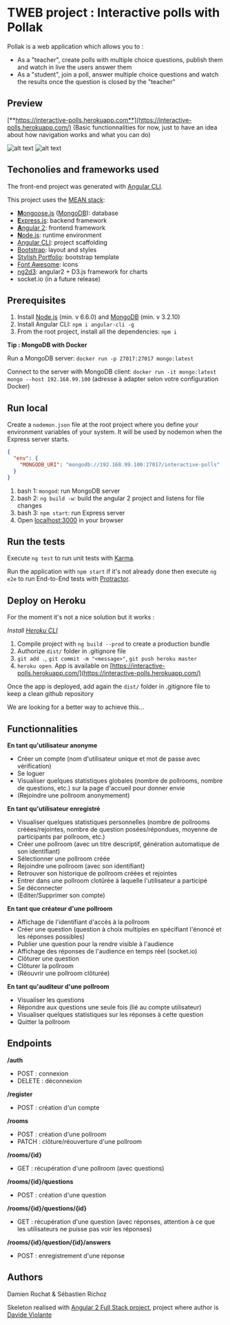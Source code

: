 # TWEB project : Interactive polls with Pollak
Pollak is a web application which allows you to :
* As a "teacher", create polls with multiple choice questions, publish them and watch in live the users answer them
* As a "student", join a poll, answer multiple choice questions and watch the results once the question is closed by the "teacher"

## Preview
[**https://interactive-polls.herokuapp.com**](https://interactive-polls.herokuapp.com/) (Basic functionnalities for now, just to have an idea about how navigation works and what you can do)

![alt text](https://github.com/damienrochat/TWEB-Interactive-Polls/blob/master/src/public/assets/img/dashboard.PNG "Dashboard")
![alt text](https://github.com/damienrochat/TWEB-Interactive-Polls/blob/master/src/public/assets/img/pollcreator.PNG "Poll creator")


## Techonolies and frameworks used
The front-end project was generated with [Angular CLI](https://github.com/angular/angular-cli).
  
This project uses the [MEAN stack](https://en.wikipedia.org/wiki/MEAN_(software_bundle)):
* [**M**ongoose.js](http://www.mongoosejs.com) ([MongoDB](http://www.mongodb.com)): database
* [**E**xpress.js](http://expressjs.com): backend framework
* [**A**ngular 2](https://angular.io): frontend framework
* [**N**ode.js](https://nodejs.org): runtime environment
* [Angular CLI](https://cli.angular.io): project scaffolding
* [Bootstrap](http://www.getbootstrap.com): layout and styles
* [Stylish Portfolio](https://startbootstrap.com/template-overviews/stylish-portfolio/): bootstrap template
* [Font Awesome](http://fontawesome.io): icons
* [ng2d3](https://swimlane.gitbooks.io/ng2d3/content/): angular2 + D3.js framework for charts
* socket.io (in a future release)

## Prerequisites
1. Install [Node.js](https://nodejs.org) (min. v 6.6.0) and [MongoDB](http://www.mongodb.com) (min. v 3.2.10)
2. Install Angular CLI: `npm i angular-cli -g`
3. From the root project, install all the dependencies: `npm i`

**Tip : MongoDB with Docker**

Run a MongoDB server: `docker run -p 27017:27017 mongo:latest`

Connect to the server with MongoDB client: `docker run -it mongo:latest mongo --host 192.168.99.100` (adresse à adapter selon votre configuration Docker)

## Run local

Create a `nodemon.json` file at the root project where you define your environment variables of your system. It will be used by nodemon when the Express server starts.

```json
{
  "env": {
    "MONGODB_URI": "mongodb://192.168.99.100:27017/interactive-polls"
  }
}
```

1. bash 1: `mongod`: run MongoDB server
2. bash 2: `ng build -w`: build the angular 2 project and listens for file changes
3. bash 3: `npm start`: run Express server
4. Open [localhost:3000](http://localhost:3000) in your browser

## Run the tests

Execute `ng test` to run unit tests with [Karma](https://karma-runner.github.io).

Run the application with `npm start` if it's not already done then execute `ng e2e` to run End-to-End tests with [Protractor](http://www.protractortest.org/). 

## Deploy on Heroku
For the moment it's not a nice solution but it works :

*Install [Heroku CLI](https://devcenter.heroku.com/articles/heroku-command-line#download-and-install)*

1. Compile project with `ng build --prod` to create a production bundle
2. Authorize `dist/` folder in .gitignore file
3. `git add .`, `git commit -m "<message>"`, `git push heroku master`
4. `heroku open`. App is available on [https://interactive-polls.herokuapp.com/](https://interactive-polls.herokuapp.com/)

Once the app is deployed, add again the `dist/` folder in .gitignore file to keep a clean github repository

We are looking for a better way to achieve this...

## Functionnalities

**En tant qu'utilisateur anonyme**

- Créer un compte (nom d'utilisateur unique et mot de passe avec vérification)
- Se loguer
- Visualiser quelques statistiques globales (nombre de pollrooms, nombre de questions, etc.) sur la page d'accueil pour donner envie
- (Rejoindre une pollroom anonymement)

**En tant qu'utilisateur enregistré**

- Visualiser quelques statistiques personnelles (nombre de pollrooms créées/rejointes, nombre de question posées/répondues, moyenne de participants par pollroom, etc.)
- Créer une pollroom (avec un titre descriptif, génération automatique de son identifiant)
- Sélectionner une pollroom créée
- Rejoindre une pollroom (avec son identifiant)
- Retrouver son historique de pollroom créées et rejointes
- Entrer dans une pollroom clotûrée à laquelle l'utilisateur a participé
- Se déconnecter
- (Editer/Supprimer son compte)

**En tant que créateur d'une pollroom**

- Affichage de l'identifiant d'accès à la pollroom
- Créer une question (question à choix multiples en spécifiant l'énoncé et les réponses possibles)
- Publier une question pour la rendre visible à l'audience
- Affichage des réponses de l'audience en temps réel (socket.io)
- Clôturer une question
- Clôturer la pollroom
- (Réouvrir une pollroom clôturée)

**En tant qu'auditeur d'une pollroom**

- Visualiser les questions
- Répondre aux questions une seule fois (lié au compte utilisateur)
- Visualiser quelques statistiques sur les réponses à cette question
- Quitter la pollroom

## Endpoints

**/auth**

- POST : connexion
- DELETE : déconnexion

**/register**

- POST : création d'un compte

**/rooms**

- POST : création d'une pollroom
- PATCH : clôture/réouverture d'une pollroom

**/rooms/{id}**

- GET : récupération d'une pollroom (avec questions)

**/rooms/{id}/questions**

- POST : création d'une question

**/rooms/{id}/questions/{id}**

- GET : récupération d'une question (avec réponses, attention à ce que les utilisateurs ne puisse pas voir les réponses)

**/rooms/{id}/question/{id}/answers**

- POST : enregistrement d'une réponse

## Authors

Damien Rochat & Sébastien Richoz

Skeleton realised with [Angular 2 Full Stack project](https://david-dm.org/DavideViolante/Angular2-Full-Stack), project where author is [Davide Violante](https://github.com/DavideViolante)
